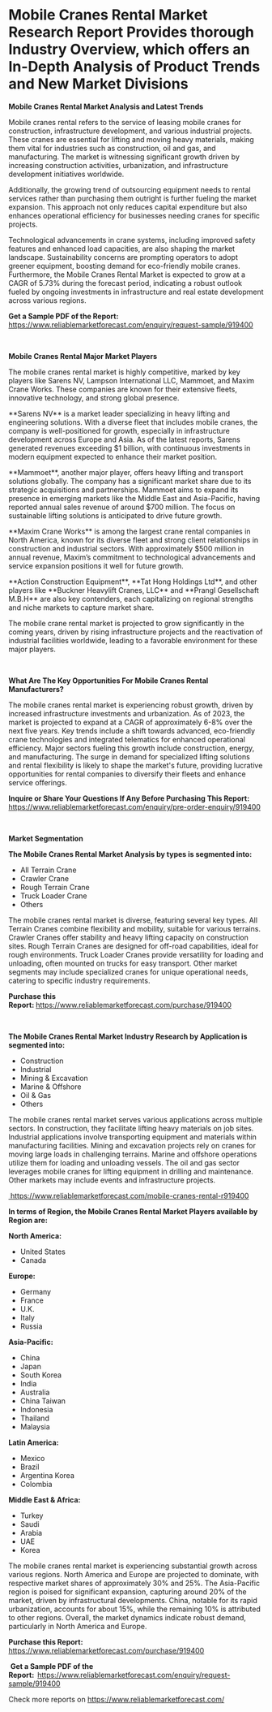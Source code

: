 <p><h1>Mobile Cranes Rental Market Research Report Provides thorough Industry Overview, which offers an In-Depth Analysis of Product Trends and New Market Divisions</h1></p><p><strong>Mobile Cranes Rental Market Analysis and Latest Trends</strong></p>
<p><p>Mobile cranes rental refers to the service of leasing mobile cranes for construction, infrastructure development, and various industrial projects. These cranes are essential for lifting and moving heavy materials, making them vital for industries such as construction, oil and gas, and manufacturing. The market is witnessing significant growth driven by increasing construction activities, urbanization, and infrastructure development initiatives worldwide. </p><p>Additionally, the growing trend of outsourcing equipment needs to rental services rather than purchasing them outright is further fueling the market expansion. This approach not only reduces capital expenditure but also enhances operational efficiency for businesses needing cranes for specific projects. </p><p>Technological advancements in crane systems, including improved safety features and enhanced load capacities, are also shaping the market landscape. Sustainability concerns are prompting operators to adopt greener equipment, boosting demand for eco-friendly mobile cranes. Furthermore, the Mobile Cranes Rental Market is expected to grow at a CAGR of 5.73% during the forecast period, indicating a robust outlook fueled by ongoing investments in infrastructure and real estate development across various regions.</p></p>
<p><strong>Get a Sample PDF of the Report:&nbsp;</strong> <a href="https://www.reliablemarketforecast.com/enquiry/request-sample/919400?utm_campaign=2314&utm_medium=2&utm_source=Github&utm_content=ia&utm_term=05032025&utm_id=mobile-cranes-rental">https://www.reliablemarketforecast.com/enquiry/request-sample/919400</a></p>
<p>&nbsp;</p>
<p><strong>Mobile Cranes Rental Major Market Players</strong></p>
<p><p>The mobile cranes rental market is highly competitive, marked by key players like Sarens NV, Lampson International LLC, Mammoet, and Maxim Crane Works. These companies are known for their extensive fleets, innovative technology, and strong global presence.</p><p>**Sarens NV** is a market leader specializing in heavy lifting and engineering solutions. With a diverse fleet that includes mobile cranes, the company is well-positioned for growth, especially in infrastructure development across Europe and Asia. As of the latest reports, Sarens generated revenues exceeding $1 billion, with continuous investments in modern equipment expected to enhance their market position.</p><p>**Mammoet**, another major player, offers heavy lifting and transport solutions globally. The company has a significant market share due to its strategic acquisitions and partnerships. Mammoet aims to expand its presence in emerging markets like the Middle East and Asia-Pacific, having reported annual sales revenue of around $700 million. The focus on sustainable lifting solutions is anticipated to drive future growth.</p><p>**Maxim Crane Works** is among the largest crane rental companies in North America, known for its diverse fleet and strong client relationships in construction and industrial sectors. With approximately $500 million in annual revenue, Maxim’s commitment to technological advancements and service expansion positions it well for future growth.</p><p>**Action Construction Equipment**, **Tat Hong Holdings Ltd**, and other players like **Buckner Heavylift Cranes, LLC** and **Prangl Gesellschaft M.B.H** are also key contenders, each capitalizing on regional strengths and niche markets to capture market share. </p><p>The mobile crane rental market is projected to grow significantly in the coming years, driven by rising infrastructure projects and the reactivation of industrial facilities worldwide, leading to a favorable environment for these major players.</p></p>
<p>&nbsp;</p>
<p><strong>What Are The Key Opportunities For Mobile Cranes Rental Manufacturers?</strong></p>
<p><p>The mobile cranes rental market is experiencing robust growth, driven by increased infrastructure investments and urbanization. As of 2023, the market is projected to expand at a CAGR of approximately 6-8% over the next five years. Key trends include a shift towards advanced, eco-friendly crane technologies and integrated telematics for enhanced operational efficiency. Major sectors fueling this growth include construction, energy, and manufacturing. The surge in demand for specialized lifting solutions and rental flexibility is likely to shape the market's future, providing lucrative opportunities for rental companies to diversify their fleets and enhance service offerings.</p></p>
<p><strong>Inquire or Share Your Questions If Any Before Purchasing This Report:</strong> <a href="https://www.reliablemarketforecast.com/enquiry/pre-order-enquiry/919400?utm_campaign=2314&utm_medium=2&utm_source=Github&utm_content=ia&utm_term=05032025&utm_id=mobile-cranes-rental">https://www.reliablemarketforecast.com/enquiry/pre-order-enquiry/919400</a></p>
<p>&nbsp;</p>
<p><strong>Market Segmentation</strong></p>
<p><strong>The Mobile Cranes Rental Market Analysis by types is segmented into:</strong></p>
<p><ul><li>All Terrain Crane</li><li>Crawler Crane</li><li>Rough Terrain Crane</li><li>Truck Loader Crane</li><li>Others</li></ul></p>
<p><p>The mobile cranes rental market is diverse, featuring several key types. All Terrain Cranes combine flexibility and mobility, suitable for various terrains. Crawler Cranes offer stability and heavy lifting capacity on construction sites. Rough Terrain Cranes are designed for off-road capabilities, ideal for rough environments. Truck Loader Cranes provide versatility for loading and unloading, often mounted on trucks for easy transport. Other market segments may include specialized cranes for unique operational needs, catering to specific industry requirements.</p></p>
<p><strong>Purchase this Report:&nbsp;</strong><a href="https://www.reliablemarketforecast.com/purchase/919400?utm_campaign=2314&utm_medium=2&utm_source=Github&utm_content=ia&utm_term=05032025&utm_id=mobile-cranes-rental">https://www.reliablemarketforecast.com/purchase/919400</a></p>
<p>&nbsp;</p>
<p><strong>The Mobile Cranes Rental Market Industry Research by Application is segmented into:</strong></p>
<p><ul><li>Construction</li><li>Industrial</li><li>Mining & Excavation</li><li>Marine & Offshore</li><li>Oil & Gas</li><li>Others</li></ul></p>
<p><p>The mobile cranes rental market serves various applications across multiple sectors. In construction, they facilitate lifting heavy materials on job sites. Industrial applications involve transporting equipment and materials within manufacturing facilities. Mining and excavation projects rely on cranes for moving large loads in challenging terrains. Marine and offshore operations utilize them for loading and unloading vessels. The oil and gas sector leverages mobile cranes for lifting equipment in drilling and maintenance. Other markets may include events and infrastructure projects.</p></p>
<p><a href="https://www.reliablemarketforecast.com/mobile-cranes-rental-r919400?utm_campaign=2314&utm_medium=2&utm_source=Github&utm_content=ia&utm_term=05032025&utm_id=mobile-cranes-rental">&nbsp;https://www.reliablemarketforecast.com/mobile-cranes-rental-r919400</a></p>
<p><strong>In terms of Region, the Mobile Cranes Rental Market Players available by Region are:</strong></p>
<p>
    <p> <strong> North America: </strong>
        <ul>
            <li>United States</li>
            <li>Canada</li>
        </ul>
        </p> 
    <p> <strong> Europe: </strong>
        <ul>
            <li>Germany</li>
            <li>France</li>
            <li>U.K.</li>
            <li>Italy</li>
            <li>Russia</li>
        </ul>
        </p> 
    <p> <strong> Asia-Pacific: </strong>
        <ul>
            <li>China</li>
            <li>Japan</li>
            <li>South Korea</li>
            <li>India</li>
            <li>Australia</li>
            <li>China Taiwan</li>
            <li>Indonesia</li>
            <li>Thailand</li>
            <li>Malaysia</li>
        </ul>
        </p> 
    <p> <strong> Latin America: </strong>
        <ul>
            <li>Mexico</li>
            <li>Brazil</li>
            <li>Argentina Korea</li>
            <li>Colombia</li>
        </ul>
        </p> 
    <p> <strong> Middle East & Africa: </strong>
        <ul>
            <li>Turkey</li>
            <li>Saudi</li>
            <li>Arabia</li>
            <li>UAE</li>
            <li>Korea</li>
        </ul>
    </p>
    </p>
<p><p>The mobile cranes rental market is experiencing substantial growth across various regions. North America and Europe are projected to dominate, with respective market shares of approximately 30% and 25%. The Asia-Pacific region is poised for significant expansion, capturing around 20% of the market, driven by infrastructural developments. China, notable for its rapid urbanization, accounts for about 15%, while the remaining 10% is attributed to other regions. Overall, the market dynamics indicate robust demand, particularly in North America and Europe.</p></p>
<p><strong>Purchase this Report: </strong><a href="https://www.reliablemarketforecast.com/purchase/919400?utm_campaign=2314&utm_medium=2&utm_source=Github&utm_content=ia&utm_term=05032025&utm_id=mobile-cranes-rental">https://www.reliablemarketforecast.com/purchase/919400</a></p>
<p>&nbsp;<strong>Get a Sample PDF of the Report:&nbsp;&nbsp;</strong><a href="https://www.reliablemarketforecast.com/enquiry/request-sample/919400?utm_campaign=2314&utm_medium=2&utm_source=Github&utm_content=ia&utm_term=05032025&utm_id=mobile-cranes-rental">https://www.reliablemarketforecast.com/enquiry/request-sample/919400</a></p>
<p><strong></strong></p>
<p>Check more reports on <a href="https://www.reliablemarketforecast.com/?utm_campaign=2314&utm_medium=2&utm_source=Github&utm_content=ia&utm_term=05032025&utm_id=mobile-cranes-rental">https://www.reliablemarketforecast.com/</a></p>